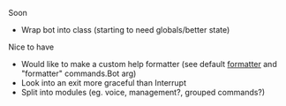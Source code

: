 Soon
- Wrap bot into class (starting to need globals/better state)

Nice to have
- Would like to make a custom help formatter
(see default [formatter](https://github.com/Rapptz/discord.py/blob/async/discord/ext/commands/formatter.py)
and "formatter" commands.Bot arg)
- Look into an exit more graceful than Interrupt
- Split into modules (eg. voice, management?, grouped commands?)
